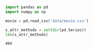 

```python
import pandas as pd
import numpy as np
```


```python
movie = pd.read_csv('data/movie.csv')
```


```python
s_attr_methods = set(dir(pd.Series))
len(s_attr_methods)
```




    464




```python

```


```python

```
